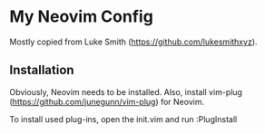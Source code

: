# My Neovim Config

Mostly copied from Luke Smith (https://github.com/lukesmithxyz).

## Installation

Obviously, Neovim needs to be installed. Also, install vim-plug (https://github.com/junegunn/vim-plug) for Neovim.

To install used plug-ins, open the init.vim and run :PlugInstall
